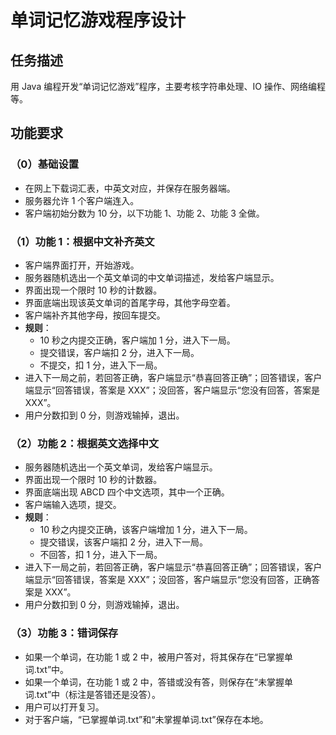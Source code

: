 # 单词记忆游戏程序设计

## 任务描述
用 Java 编程开发“单词记忆游戏”程序，主要考核字符串处理、IO 操作、网络编程等。

## 功能要求

### （0）基础设置
- 在网上下载词汇表，中英文对应，并保存在服务器端。
- 服务器允许 1 个客户端连入。
- 客户端初始分数为 10 分，以下功能 1、功能 2、功能 3 全做。

### （1）功能 1：根据中文补齐英文
- 客户端界面打开，开始游戏。
- 服务器随机选出一个英文单词的中文单词描述，发给客户端显示。
- 界面出现一个限时 10 秒的计数器。
- 界面底端出现该英文单词的首尾字母，其他字母空着。
- 客户端补齐其他字母，按回车提交。
- **规则**：
  - 10 秒之内提交正确，客户端加 1 分，进入下一局。
  - 提交错误，客户端扣 2 分，进入下一局。
  - 不提交，扣 1 分，进入下一局。
- 进入下一局之前，若回答正确，客户端显示“恭喜回答正确”；回答错误，客户端显示“回答错误，答案是 XXX”；没回答，客户端显示“您没有回答，答案是 XXX”。
- 用户分数扣到 0 分，则游戏输掉，退出。

### （2）功能 2：根据英文选择中文
- 服务器随机选出一个英文单词，发给客户端显示。
- 界面出现一个限时 10 秒的计数器。
- 界面底端出现 ABCD 四个中文选项，其中一个正确。
- 客户端输入选项，提交。
- **规则**：
  - 10 秒之内提交正确，该客户端增加 1 分，进入下一局。
  - 提交错误，该客户端扣 2 分，进入下一局。
  - 不回答，扣 1 分，进入下一局。
- 进入下一局之前，若回答正确，客户端显示“恭喜回答正确”；回答错误，客户端显示“回答错误，答案是 XXX”；没回答，客户端显示“您没有回答，正确答案是 XXX”。
- 用户分数扣到 0 分，则游戏输掉，退出。

### （3）功能 3：错词保存
- 如果一个单词，在功能 1 或 2 中，被用户答对，将其保存在“已掌握单词.txt”中。
- 如果一个单词，在功能 1 或 2 中，答错或没有答，则保存在“未掌握单词.txt”中（标注是答错还是没答）。
- 用户可以打开复习。
- 对于客户端，“已掌握单词.txt”和“未掌握单词.txt”保存在本地。
